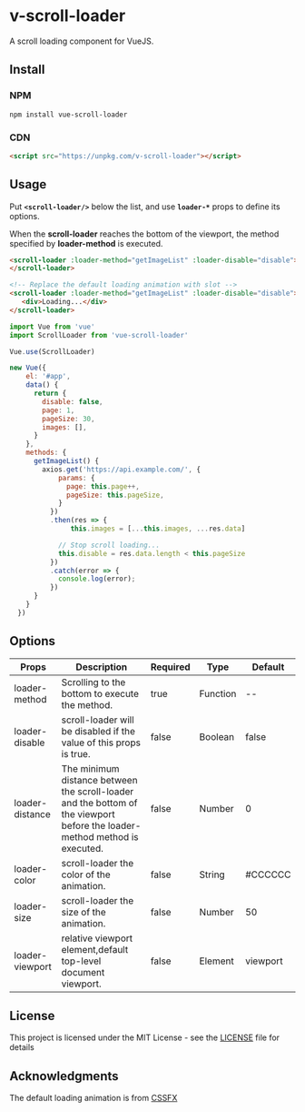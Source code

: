 # v-scroll-loader

A scroll loading component for VueJS.

## Install

### NPM

```shell
npm install vue-scroll-loader
```

### CDN

```html
<script src="https://unpkg.com/v-scroll-loader"></script>
```

## Usage

Put  **`<scroll-loader/>`** below the list, and use **`loader-*`** props to define its options.

When the **scroll-loader** reaches the bottom of the viewport, the method specified by **loader-method** is executed.

```html
<scroll-loader :loader-method="getImageList" :loader-disable="disable">
</scroll-loader>

<!-- Replace the default loading animation with slot -->
<scroll-loader :loader-method="getImageList" :loader-disable="disable">
   <div>Loading...</div>
</scroll-loader>
```

```javascript
import Vue from 'vue'
import ScrollLoader from 'vue-scroll-loader'

Vue.use(ScrollLoader)

new Vue({
    el: '#app',
    data() {
      return {
        disable: false,
        page: 1,
        pageSize: 30,
        images: [],
      }
    },
    methods: {
      getImageList() {
        axios.get('https://api.example.com/', {
            params: {
              page: this.page++,
              pageSize: this.pageSize,
            }
          })
          .then(res => {
               this.images = [...this.images, ...res.data]

            // Stop scroll loading...
            this.disable = res.data.length < this.pageSize
          })
          .catch(error => {
            console.log(error);
          })
      }
    }
  })
```



## Options

| Props           | Description                                                                                                                | **Required** | Type     | Default  |
| --------------- | -------------------------------------------------------------------------------------------------------------------------- | ------------ | -------- | -------- |
| loader-method   | Scrolling to the bottom to execute the method.                                                                             | true         | Function | --       |
| loader-disable  | scroll-loader will be disabled if the value of this props is true.                                                         | false        | Boolean  | false    |
| loader-distance | The minimum distance between the scroll-loader and the bottom of the viewport before the loader-method method is executed. | false        | Number   | 0        |
| loader-color    | scroll-loader the color of the animation.                                                                                  | false        | String   | \#CCCCCC |
| loader-size     | scroll-loader the size of the animation.                                                                                   | false        | Number   | 50       |
| loader-viewport | relative viewport element,default top-level document viewport.                                                             | false        | Element  | viewport |

## License

This project is licensed under the MIT License - see the [LICENSE](https://github.com/AbdallaMohammed/v-scroll-loader/blob/master/LICENSE) file for details

## Acknowledgments

The default loading animation is from [CSSFX](https://github.com/jolaleye/cssfx)
